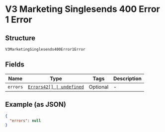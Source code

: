 
# V3 Marketing Singlesends 400 Error 1 Error

## Structure

`V3MarketingSinglesends400Error1Error`

## Fields

| Name | Type | Tags | Description |
|  --- | --- | --- | --- |
| `errors` | [`Errors42[] \| undefined`](../../doc/models/errors-42.md) | Optional | - |

## Example (as JSON)

```json
{
  "errors": null
}
```

